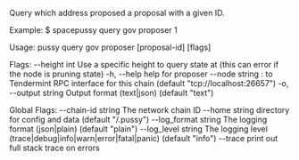 Query which address proposed a proposal with a given ID.

Example:
$ spacepussy query gov proposer 1

Usage:
  pussy query gov proposer [proposal-id] [flags]

Flags:
      --height int      Use a specific height to query state at (this can error if the node is pruning state)
  -h, --help            help for proposer
      --node string     <host>:<port> to Tendermint RPC interface for this chain (default "tcp://localhost:26657")
  -o, --output string   Output format (text|json) (default "text")

Global Flags:
      --chain-id string     The network chain ID
      --home string         directory for config and data (default "/.pussy")
      --log_format string   The logging format (json|plain) (default "plain")
      --log_level string    The logging level (trace|debug|info|warn|error|fatal|panic) (default "info")
      --trace               print out full stack trace on errors
